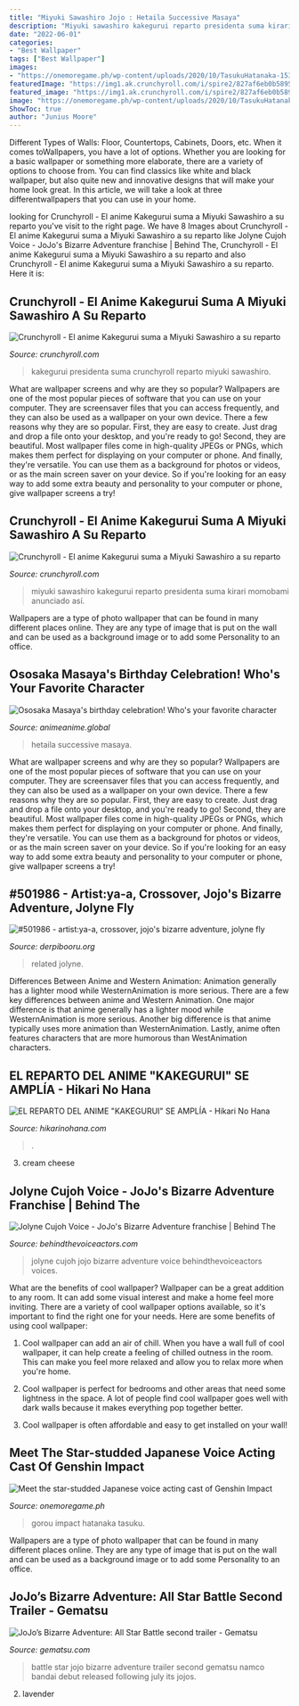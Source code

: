 ```yaml
---
title: "Miyuki Sawashiro Jojo : Hetaila Successive Masaya"
description: "Miyuki sawashiro kakegurui reparto presidenta suma kirari momobami anunciado así"
date: "2022-06-01"
categories:
- "Best Wallpaper"
tags: ["Best Wallpaper"]
images:
- "https://onemoregame.ph/wp-content/uploads/2020/10/TasukuHatanaka-1536x887.jpg"
featuredImage: "https://img1.ak.crunchyroll.com/i/spire2/827af6eb0b5895621257c9294dd4caf71493712529_large.png"
featured_image: "https://img1.ak.crunchyroll.com/i/spire2/827af6eb0b5895621257c9294dd4caf71493712529_large.png"
image: "https://onemoregame.ph/wp-content/uploads/2020/10/TasukuHatanaka-1536x887.jpg"
ShowToc: true
author: "Junius Moore"
---
```



Different Types of Walls: Floor, Countertops, Cabinets, Doors, etc.
When it comes toWallpapers, you have a lot of options. Whether you are looking for a basic wallpaper or something more elaborate, there are a variety of options to choose from. You can find classics like white and black wallpaper, but also quite new and innovative designs that will make your home look great. In this article, we will take a look at three differentwallpapers that you can use in your home.

	

		
looking for Crunchyroll - El anime Kakegurui suma a Miyuki Sawashiro a su reparto you've visit to the right page. We have 8 Images about Crunchyroll - El anime Kakegurui suma a Miyuki Sawashiro a su reparto like Jolyne Cujoh Voice - JoJo&#039;s Bizarre Adventure franchise | Behind The, Crunchyroll - El anime Kakegurui suma a Miyuki Sawashiro a su reparto and also Crunchyroll - El anime Kakegurui suma a Miyuki Sawashiro a su reparto. Here it is:
		
    
## Crunchyroll - El Anime Kakegurui Suma A Miyuki Sawashiro A Su Reparto

<img loading=lazy src="https://img1.ak.crunchyroll.com/i/spire2/827af6eb0b5895621257c9294dd4caf71493712529_large.png" onerror="this.onerror=null;this.src='https://tse1.mm.bing.net/th?id=OIP.nMKUNaAtb7izz7PphRzi0gHaHa&amp;pid=15.1';" alt="Crunchyroll - El anime Kakegurui suma a Miyuki Sawashiro a su reparto">

_Source: crunchyroll.com_

>kakegurui presidenta suma crunchyroll reparto miyuki sawashiro. 

	

What are wallpaper screens and why are they so popular?
Wallpapers are one of the most popular pieces of software that you can use on your computer. They are screensaver files that you can access frequently, and they can also be used as a wallpaper on your own device. There a few reasons why they are so popular. First, they are easy to create. Just drag and drop a file onto your desktop, and you're ready to go! Second, they are beautiful. Most wallpaper files come in high-quality JPEGs or PNGs, which makes them perfect for displaying on your computer or phone. And finally, they're versatile. You can use them as a background for photos or videos, or as the main screen saver on your device. So if you're looking for an easy way to add some extra beauty and personality to your computer or phone, give wallpaper screens a try!

    
## Crunchyroll - El Anime Kakegurui Suma A Miyuki Sawashiro A Su Reparto

<img loading=lazy src="http://img1.ak.crunchyroll.com/i/spire2/77e18c832440b94d6a4f233ff9d863d61493712502_full.jpg" onerror="this.onerror=null;this.src='https://tse3.mm.bing.net/th?id=OIP.eCN4N0zjEi39zVa-RiTbUAHaFj&amp;pid=15.1';" alt="Crunchyroll - El anime Kakegurui suma a Miyuki Sawashiro a su reparto">

_Source: crunchyroll.com_

>miyuki sawashiro kakegurui reparto presidenta suma kirari momobami anunciado así. 

	



Wallpapers are a type of photo wallpaper that can be found in many different places online. They are any type of image that is put on the wall and can be used as a background image or to add some Personality to an office.

    
## Ososaka Masaya&#039;s Birthday Celebration! Who&#039;s Your Favorite Character

<img loading=lazy src="https://animeanime.global/wp-content/uploads/2019/10/268915.jpg" onerror="this.onerror=null;this.src='https://tse2.mm.bing.net/th?id=OIP.FpOakNTMx1_9_YyTZRD_UAAAAA&amp;pid=15.1';" alt="Ososaka Masaya&#039;s birthday celebration! Who&#039;s your favorite character">

_Source: animeanime.global_

>hetaila successive masaya. 

	

What are wallpaper screens and why are they so popular?
Wallpapers are one of the most popular pieces of software that you can use on your computer. They are screensaver files that you can access frequently, and they can also be used as a wallpaper on your own device. There a few reasons why they are so popular. First, they are easy to create. Just drag and drop a file onto your desktop, and you're ready to go! Second, they are beautiful. Most wallpaper files come in high-quality JPEGs or PNGs, which makes them perfect for displaying on your computer or phone. And finally, they're versatile. You can use them as a background for photos or videos, or as the main screen saver on your device. So if you're looking for an easy way to add some extra beauty and personality to your computer or phone, give wallpaper screens a try!

    
## #501986 - Artist:ya-a, Crossover, Jojo&#039;s Bizarre Adventure, Jolyne Fly

<img loading=lazy src="https://derpicdn.net/img/view/2013/12/20/501986__safe_artist-colon-ya-dash-a_twilight+sparkle_crossover_jojo&#039;s+bizarre+adventure_jolyne+fly+high+with+gucci_jolyne+kujo_miyuki+sawashiro_stone.png" onerror="this.onerror=null;this.src='https://tse3.mm.bing.net/th?id=OIP.pLkrRNOg6FXrsjAJ0zpzWAHaHa&amp;pid=15.1';" alt="#501986 - artist:ya-a, crossover, jojo&#039;s bizarre adventure, jolyne fly">

_Source: derpibooru.org_

>related jolyne. 

	

Differences Between Anime and Western Animation: Animation generally has a lighter mood while WesternAnimation is more serious.
There are a few key differences between anime and Western Animation. One major difference is that anime generally has a lighter mood while WesternAnimation is more serious. Another big difference is that anime typically uses more animation than WesternAnimation. Lastly, anime often features characters that are more humorous than WestAnimation characters.

    
## EL REPARTO DEL ANIME &quot;KAKEGURUI&quot; SE AMPLÍA - Hikari No Hana

<img loading=lazy src="https://4.bp.blogspot.com/-ffKpJNqIOek/WQMiIX_cMxI/AAAAAAAABKA/25visQqiq8klWjAkIaJ_FuSQSu67Z2fAwCLcB/s1600/kakegurui-character4.jpg" onerror="this.onerror=null;this.src='https://tse2.mm.bing.net/th?id=OIP.yb5kTfE75syYAIUlyIxaLwHaFj&amp;pid=15.1';" alt="EL REPARTO DEL ANIME &quot;KAKEGURUI&quot; SE AMPLÍA - Hikari No Hana">

_Source: hikarinohana.com_

>. 

	

3. cream cheese 

    
## Jolyne Cujoh Voice - JoJo&#039;s Bizarre Adventure Franchise | Behind The

<img loading=lazy src="https://statici.behindthevoiceactors.com/behindthevoiceactors/_img/chars/jolyne-cujoh-ultra-jump-1.54.jpg" onerror="this.onerror=null;this.src='https://tse3.mm.bing.net/th?id=OIP.auCZbFym_RGbjZ-ABvc8YQAAAA&amp;pid=15.1';" alt="Jolyne Cujoh Voice - JoJo&#039;s Bizarre Adventure franchise | Behind The">

_Source: behindthevoiceactors.com_

>jolyne cujoh jojo bizarre adventure voice behindthevoiceactors voices. 

	

What are the benefits of cool wallpaper?
Wallpaper can be a great addition to any room. It can add some visual interest and make a home feel more inviting. There are a variety of cool wallpaper options available, so it's important to find the right one for your needs. Here are some benefits of using cool wallpaper: 
1. Cool wallpaper can add an air of chill. When you have a wall full of cool wallpaper, it can help create a feeling of chilled outness in the room. This can make you feel more relaxed and allow you to relax more when you're home. 

2. Cool wallpaper is perfect for bedrooms and other areas that need some lightness in the space. A lot of people find cool wallpaper goes well with dark walls because it makes everything pop together better. 

3. Cool wallpaper is often affordable and easy to get installed on your wall!

    
## Meet The Star-studded Japanese Voice Acting Cast Of Genshin Impact

<img loading=lazy src="https://onemoregame.ph/wp-content/uploads/2020/10/TasukuHatanaka-1536x887.jpg" onerror="this.onerror=null;this.src='https://tse1.mm.bing.net/th?id=OIP.kJbwOoa4g-rApKah7TKUzwHaER&amp;pid=15.1';" alt="Meet the star-studded Japanese voice acting cast of Genshin Impact">

_Source: onemoregame.ph_

>gorou impact hatanaka tasuku. 

	



Wallpapers are a type of photo wallpaper that can be found in many different places online. They are any type of image that is put on the wall and can be used as a background image or to add some Personality to an office.

    
## JoJo’s Bizarre Adventure: All Star Battle Second Trailer - Gematsu

<img loading=lazy src="https://gematsu.com/wp-content/uploads/2012/09/JoJo-PS3-PV-02.jpg" onerror="this.onerror=null;this.src='https://tse1.mm.bing.net/th?id=OIP.eUn7Z4jR6pm3e__BfEa3TAHaEL&amp;pid=15.1';" alt="JoJo’s Bizarre Adventure: All Star Battle second trailer - Gematsu">

_Source: gematsu.com_

>battle star jojo bizarre adventure trailer second gematsu namco bandai debut released following july its jojos. 

	

2. lavender 

